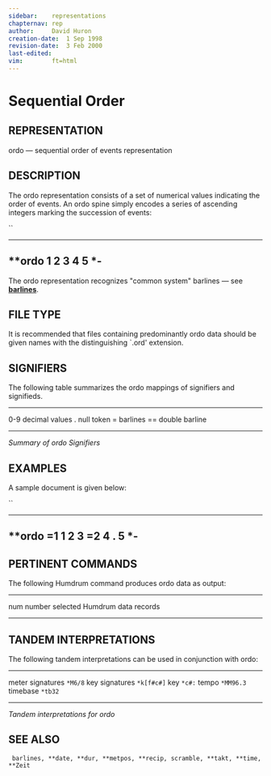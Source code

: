 ```yaml
---
sidebar:	representations
chapternav:	rep
author:		David Huron
creation-date:	1 Sep 1998
revision-date:	3 Feb 2000
last-edited:	
vim:		ft=html
---
```



Sequential Order
===========================================

## REPRESENTATION ##

<span class="rep">ordo</span> &mdash; sequential order of events representation

## DESCRIPTION ##

The <span class="rep">ordo</span> representation consists of a set of numerical values
indicating the order of events. An <span class="rep">ordo</span> spine simply encodes a
series of ascending integers marking the succession of events:

``

----------
\*\*ordo
1
2
3
4
5
\*-
----------

The <span class="rep">ordo</span> representation recognizes \"common system\" barlines
&mdash; see [**barlines**](barlines.rep.html).

## FILE TYPE ##

It is recommended that files containing predominantly <span class="rep">ordo</span> data
should be given names with the distinguishing \`.ord\' extension.

## SIGNIFIERS ##

The following table summarizes the <span class="rep">ordo</span> mappings of signifiers
and signifieds.

----- ----------------
0-9   decimal values
.     null token
=     barlines
==    double barline
----- ----------------

*Summary of <span class="rep">ordo</span> Signifiers*

## EXAMPLES ##

A sample document is given below:

``

----------
\*\*ordo
=1
1
2
3
=2
4
.
5
\*-
----------

## PERTINENT COMMANDS ##

The following Humdrum command produces <span class="rep">ordo</span> data as output:

-- --------------------------------- --------------------------------------
<span class="tool">num</span>   number selected Humdrum data records
-- --------------------------------- --------------------------------------

## TANDEM INTERPRETATIONS ##

The following tandem interpretations can be used in conjunction with
<span class="rep">ordo</span>:

------------------ ------------
meter signatures   `*M6/8`
key signatures     `*k[f#c#]`
key                `*c#:`
tempo              `*MM96.3`
timebase           `*tb32`
------------------ ------------

*Tandem interpretations for <span class="rep">ordo</span>*

## SEE ALSO ##

` barlines, **date, **dur, **metpos, **recip, scramble, **takt, **time, **Zeit`

